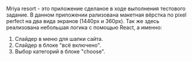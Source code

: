Mriya resort - это приложение сделаное в ходе выполнения тестового задание. В данном приложении рализована макетная вёрстка по pixel perfect на два вида экранов (1440px и 360px).
Так же здесь реализована небольшая логика с помощью React, а именно:
1. Слайдер в меню для шапки сайта.
2. Слайдер в блоке "всё включено".
3. Выбор категорий в блоке "choose".